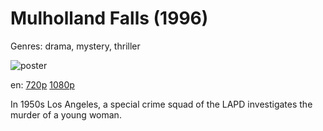 # Mulholland Falls (1996)

Genres: drama, mystery, thriller

![poster](http://image.tmdb.org/t/p/w500/hZRbWIPqVlp1fslaAmC2WOWNjBU.jpg)

en:
  [720p](magnet:?xt=urn:btih:6C2A991978A1E9D6B9B70333D93C9D7381340DCC&tr=udp://glotorrents.pw:6969/announce&tr=udp://tracker.opentrackr.org:1337/announce&tr=udp://torrent.gresille.org:80/announce&tr=udp://tracker.openbittorrent.com:80&tr=udp://tracker.coppersurfer.tk:6969&tr=udp://tracker.leechers-paradise.org:6969&tr=udp://p4p.arenabg.ch:1337&tr=udp://tracker.internetwarriors.net:1337)
  [1080p](magnet:?xt=urn:btih:4ED2D89EEE7C40BA42BF53E33248B48D0F6D8E97&tr=udp://glotorrents.pw:6969/announce&tr=udp://tracker.opentrackr.org:1337/announce&tr=udp://torrent.gresille.org:80/announce&tr=udp://tracker.openbittorrent.com:80&tr=udp://tracker.coppersurfer.tk:6969&tr=udp://tracker.leechers-paradise.org:6969&tr=udp://p4p.arenabg.ch:1337&tr=udp://tracker.internetwarriors.net:1337)
  


In 1950s Los Angeles, a special crime squad of the LAPD investigates the murder of a young woman.